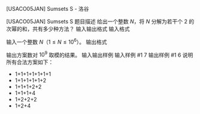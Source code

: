 



[USACO05JAN] Sumsets S - 洛谷














[USACO05JAN] Sumsets S
题目描述
给出一个整数 $N$，将 $N$ 分解为若干个 $2$ 的次幂的和，共有多少种方法？
输入输出格式
输入格式

输入一个整数 $N$（$1 \leq N \leq 10^6$）。
输出格式

输出方案数对 $10^9$ 取模的结果。
输入输出样例
输入样例 #1
7
输出样例 #1
6
说明
所有合法方案如下：
- 1+1+1+1+1+1+1
- 1+1+1+1+1+2
- 1+1+1+2+2
- 1+1+1+4
- 1+2+2+2
- 1+2+4






